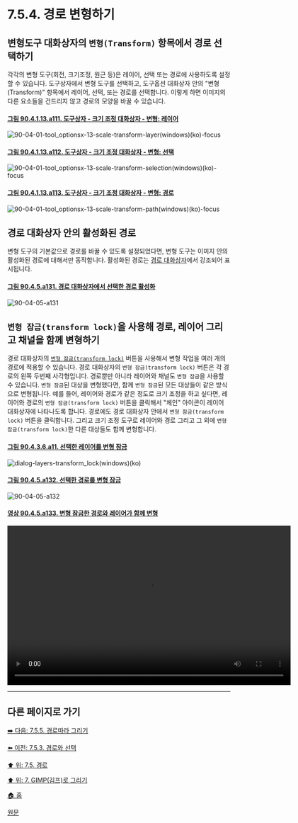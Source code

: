 # 7.5.4. 경로 변형하기

## 변형도구 대화상자의 `변형(Transform)` 항목에서 경로 선택하기
각각의 변형 도구(회전, 크기조정, 원근 등)은 레이어, 선택 또는 경로에 사용하도록 설정할 수 있습니다. 도구상자에서 변형 도구를 선택하고, 도구옵션 대화상자 안의 "변형(Transform)" 항목에서 레이어, 선택, 또는 경로를 선택합니다. 이렇게 하면 이미지의 다른 요소들을 건드리지 않고 경로의 모양을 바꿀 수 있습니다.

<a id="90-04-01-13-a111"></a>

#### [그림 90.4.1.13.a111. 도구상자 - 크기 조정 대화상자 - 변형: 레이어](./90-04-01-13-scale.md#90-04-01-13-a111)
![90-04-01-tool_optionsx-13-scale-transform-layer(windows)(ko)-focus](https://github.com/wonder13662/gimp/assets/15767104/be00285d-1d38-4ca3-9420-7544ef8a521d)

<a id="90-04-01-13-a112"></a>

#### [그림 90.4.1.13.a112. 도구상자 - 크기 조정 대화상자 - 변형: 선택](./90-04-01-13-scale.md#90-04-01-13-a112)
![90-04-01-tool_optionsx-13-scale-transform-selection(windows)(ko)-focus](https://github.com/wonder13662/gimp/assets/15767104/67e09044-cedb-4dc8-ab82-3dfb2755baa6)

<a id="90-04-01-13-a113"></a>

#### [그림 90.4.1.13.a113. 도구상자 - 크기 조정 대화상자 - 변형: 경로](./90-04-01-13-scale.md#90-04-01-13-a113)
![90-04-01-tool_optionsx-13-scale-transform-path(windows)(ko)-focus](https://github.com/wonder13662/gimp/assets/15767104/32d8964d-41e1-4138-ac68-9deef5290d96)

## 경로 대화상자 안의 활성화된 경로
변형 도구의 기본값으로 경로를 바꿀 수 있도록 설정되었다면, 변형 도구는 이미지 안의 활성화된 경로에 대해서만 동작합니다. 활성화된 경로는 [경로 대화상자](./15-02-03-paths-dialog.md)에서 강조되어 표시됩니다. 

<a id="90-04-05-a131"></a>

#### [그림 90.4.5.a131. 경로 대화상자에서 선택한 경로 활성화](./90-04-05-paths.md#90-04-05-a131)
![90-04-05-a131](https://github.com/wonder13662/gimp/assets/15767104/b91197b4-1118-48b6-9e03-2d144814fcac)

## `변형 잠금(transform lock)`을 사용해 경로, 레이어 그리고 채널을 함께 변형하기
경로 대화상자의 [`변형 잠금(transform lock)`](./15-02-03-paths-dialog.md) 버튼을 사용해서 변형 작업을 여러 개의 경로에 적용할 수 있습니다. 경로 대화상자의 `변형 잠금(transform lock)` 버튼은 각 경로의 왼쪽 두번째 사각형입니다. 경로뿐만 아니라 레이어와 채널도 `변형 잠금`을 사용할 수 있습니다. `변형 잠금`된 대상을 변형했다면, 함께 `변형 잠금`된 모든 대상들이 같은 방식으로 변형됩니다. 예를 들어, 레이어와 경로가 같은 정도로 크기 조정을 하고 싶다면, 레이어와 경로의 `변형 잠금(transform lock)` 버튼을 클릭해서 "체인" 아이콘이 레이어 대화상자에 나타나도록 합니다. 경로에도 경로 대화상자 안에서 `변형 잠금(transform lock)` 버튼을 클릭합니다. 그리고 크기 조정 도구로 레이어와 경로 그리고 그 외에 `변형 잠금(transform lock)`한 다른 대상들도 함께 변형합니다.

<a id="90-04-03-06-a11"></a>

#### [그림 90.4.3.6.a11. 선택한 레이어를 변형 잠금](./90-04-03-06-linkage.md#90-04-03-06-a11)
![dialog-layers-transform_lock(windows)(ko)](https://github.com/wonder13662/gimp/assets/15767104/195adc60-f1b4-476e-b5d4-2e1efafc0965)

<a id="90-04-05-a132"></a>

#### [그림 90.4.5.a132. 선택한 경로를 변형 잠금](./90-04-05-paths.md#90-04-05-a132)
![90-04-05-a132](https://github.com/wonder13662/gimp/assets/15767104/92523d8d-77eb-4c22-99bf-d54f6080a5d7)

<a id="90-04-05-a133"></a>

#### [영상 90.4.5.a133. 변형 잠금한 경로와 레이어가 함께 변형](./90-04-05-paths.md#90-04-05-a133)
<video controls="controls" width="640" height="360" src="https://github.com/wonder13662/gimp/assets/15767104/0ddac041-8166-4152-920e-4c68426d2e29"></video>

***

## 다른 페이지로 가기
[➡️ 다음: 7.5.5. 경로따라 그리기](./07-05-05-stroking-a-path.md)

[⬅️ 이전: 7.5.3. 경로와 선택](./07-05-03-paths-and-selections.md)

[⬆️ 위: 7.5. 경로](./07-05-00-paths.md)

[⬆️ 위: 7. GIMP(김프)로 그리기](./07-00-painting-with-gimp.md)

[🏠 홈](./00-home.md)

[원문](https://docs.gimp.org/2.10/ko/gimp-using-paths-transforming.html)
